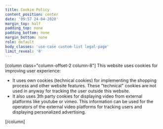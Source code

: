 ```yaml
---
title: Cookie Policy
content_position: center
date: '09:57 24-04-2020'
margin_top: half
padding_top: none
padding_bottom: none
margin_bottom: none
role: default
body_classes: 'use-case custom-list legal-page'
limit_reveal: '0'
---
```


[column class="column-offset-2 column-8"]
This website uses cookies for improving user experience:

+ It uses own cookies (technical cookies) for implementing the shopping process and other website features. These "technical" cookies are not used in anyway for tracking the user outside this website.
+ It also uses 3th party cookies for displaying video from external platforms like youtube or vimeo. This information can be used for the operators of the external video platforms for tracking users and displaying personalized advertising.

[/column]

